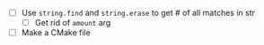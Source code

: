 - [ ] Use `string.find` and `string.erase` to get # of all matches in str
  - [ ] Get rid of `amount` arg
- [ ] Make a CMake file
